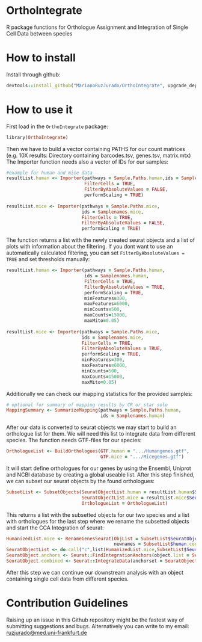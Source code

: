 # OrthoIntegrate
R package functions for Orthologue Assignment and Integration of Single Cell Data between species

# <b> How to install </b>

Install through github:

```ruby
devtools::install_github("MarianoRuzJurado/OrthoIntegrate", upgrade_dependencies = FALSE)
```

# <b> How to use it </b>

First load in the ```OrthoIntegrate``` package:

```ruby
library(OrthoIntegrate)
```

Then we have to build a vector containing PATHS for our count matrices (e.g. 10X results: Directory containing barcodes.tsv, genes.tsv, matrix.mtx)
The Importer function needs also a vector of IDs for our samples:

```ruby
#example for human and mice data
resultList.human <- Importer(pathways = Sample.Paths.human,ids = Samplenames.human,
                             FilterCells = TRUE,
                             FilterByAbsoluteValues = FALSE,
                             performScaling = TRUE)
                             
resultList.mice <- Importer(pathways = Sample.Paths.mice,
                            ids = Samplenames.mice,
                            FilterCells = TRUE,
                            FilterByAbsoluteValues = FALSE,
                            performScaling = TRUE)
```
The function returns a list with the newly created seurat objects and a list of plots with information about the filtering.
If you dont want to use an automatically calculated filtering, you can set ```FilterByAbsoluteValues = TRUE``` and set thresholds manually:

```ruby
resultList.human <- Importer(pathways = Sample.Paths.human,
                             ids = Samplenames.human,
                             FilterCells = TRUE,
                             FilterByAbsoluteValues = TRUE,
                             performScaling = TRUE,
                             minFeatures=300,
                             maxFeatures=6000,
                             minCounts=500,
                             maxCounts=15000,
                             maxMito=0.05)
                             
resultList.mice <- Importer(pathways = Sample.Paths.mice,
                            ids = Samplenames.mice,
                            FilterCells = TRUE,
                            FilterByAbsoluteValues = TRUE,
                            performScaling = TRUE,
                            minFeatures=300,
                            maxFeatures=6000,
                            minCounts=500,
                            maxCounts=15000,
                            maxMito=0.05)
```

Additionally we can check our mapping statistics for the provided samples:

```ruby
# optional for summary of mapping results by CR or star solo
MappingSummary <- SummarizeMapping(pathways = Sample.Paths.human,
                                   ids = Samplenames.human) 
```

After our data is converted to seurat objects we may start to build an orthologue list for them. We will need this list to integrate data from different species. The function needs GTF-files for our species:

```ruby
OrthologueList <- BuildOrthologues(GTF.human = ".../Humangenes.gtf",
                                   GTF.mice = ".../Micegenes.gtf")
```

It will start define orthologues for our genes by using the Ensembl, Uniprot and NCBI database by creating a global useable list.
After this step finished, we can subset our seurat objects by the found orthologues:

```ruby
SubsetList <- SubsetObjects(SeuratObjectList.human = resultList.human$SeuratObjects,
                            SeuratObjectList.mice = resultList.mice$SeuratObjects,
                            OrthologueList = OrthologueList)
```
This returns a list with the subsetted objects for our two species and a list with orthologues for the last step where we rename the subsetted objects and start the CCA Integration of seurat:

```ruby
HumanizedList.mice <- RenameGenesSeurat(ObjList = SubsetList$SeuratObject.mouse.combined.orthologs.list,
                                        newnames = SubsetList$human.converted.mice.names)
SeuratObjectList <- do.call("c",list(HumanizedList.mice,SubsetList$SeuratObject.human.combined.orthologs.list))
SeuratObject.anchors <- Seurat::FindIntegrationAnchors(object.list = SeuratObjectList, dims = 1:20)
SeuratObject.combined <- Seurat::IntegrateData(anchorset = SeuratObject.anchors, dims = 1:20)
```

After this step we can continue our downstream analysis with an object containing single cell data from different species.

# <b> Contribution Guidelines </b>
Raising up an issue in this Github repository might be the fastest way of submitting suggestions and bugs.
Alternatively you can write to my email: ruzjurado@med.uni-frankfurt.de
